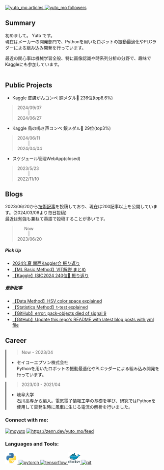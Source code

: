 <p align="left">
  <!-- <a href="https://github.com/yuto-m12">
    <img height="20" src="https://komarev.com/ghpvc/?username=yuto-m12" />
  </a>
  <a href="https://github.com/Keichan15">
    <img height="20" src="https://img.shields.io/github/followers/yuto-m12?label=follow&logo=github&style=flat" />
  </a> -->
  <!-- Like のバッジ -->
  <!-- <a href="https://zenn.dev/yuto_mo">
    <img src="https://zenn.badge.nikaera.com/s/yuto_mo/likes?style=plastic" alt="yuto_mo likes" />
  </a> -->
  <!-- Articles のバッジ -->
  <a href="https://zenn.dev/yuto_mo/articles">
    <img src="https://zenn.badge.nikaera.com/s/yuto_mo/articles?style=plastic" alt="yuto_mo articles" />
  </a>
  <!-- Followers のバッジ -->
  <a href="https://zenn.dev/yuto_mo/followers">
    <img src="https://zenn.badge.nikaera.com/s/yuto_mo/followers?style=plastic" alt="yuto_mo followers" />
  </a>

## Summary
初めまして。 Yuto です。  
現在はメーカーの開発部門で、Pythonを用いたロボットの振動最適化やPLCラダーによる組み込み開発を行っています。

最近の関心事は機械学習全般、特に画像認識や時系列分析の分野で、趣味でKaggleにも参加しています。
<br>
<br>


## Public Projects
<!-- >2024/09/07 - 2024/06/27 -->
- Kaggle 皮膚がんコンペ 銅メダル🥉 236位(top8.6%)
>2024/09/07  
>&nbsp;&nbsp;&nbsp;&nbsp;&nbsp;&nbsp;&nbsp;&nbsp;&nbsp;|  
>2024/06/27
- Kaggle 鳥の鳴き声コンペ 銀メダル🥈 29位(top3%) 
>2024/06/11  
>&nbsp;&nbsp;&nbsp;&nbsp;&nbsp;&nbsp;&nbsp;&nbsp;&nbsp;|  
>2024/04/04
- スケジュール管理WebApp(closed)
>2023/5/23  
>&nbsp;&nbsp;&nbsp;&nbsp;&nbsp;&nbsp;&nbsp;&nbsp;&nbsp;|  
>2022/11/10

## Blogs
2023/06/20から[技術記事](https://zenn.dev/yuto_mo)を投稿しており、現在は200記事以上を公開しています。(2024/03/06より毎日投稿)  
最近は勉強も兼ねて英語で投稿することが多いです。

>&nbsp;&nbsp;&nbsp;&nbsp;&nbsp;&thinsp;Now  
>&nbsp;&nbsp;&nbsp;&nbsp;&nbsp;&nbsp;&nbsp;&nbsp;&nbsp;|  
>2023/06/20
##### Pick Up

- [2024年夏 関西Kaggler会 振り返り](https://zenn.dev/yuto_mo/articles/9366013cba8d11)
- [【ML Basic Method】VIT解説 まとめ](https://zenn.dev/yuto_mo/articles/d42cce7a8441fa)
- [【Kaggle】ISIC2024 240位🥉 振り返り](https://zenn.dev/yuto_mo/articles/9366013cba8d11)


##### 最新記事
<!-- BLOG-POST-LIST:START -->
- [【Data Method】HSV color space explained](https://zenn.dev/yuto_mo/articles/2f4e8168cc817f)
- [【Statistics Method】t-test explained](https://zenn.dev/yuto_mo/articles/4884edb9de589b)
- [【GitHub】error: pack-objects died of signal 9](https://zenn.dev/yuto_mo/articles/8d751bf4bece1c)
- [【GitHub】Update this repo&#39;s README with latest blog posts with yml file](https://zenn.dev/yuto_mo/articles/bb20804a3a8bd1)
<!-- BLOG-POST-LIST:END -->


## Career

<div style="border-left: 4px solid gray; padding-left: 10px;">

>Now - 2023/04
- セイコーエプソン株式会社   
Pythonを用いたロボットの振動最適化やPLCラダーによる組み込み開発を行っています。<br>

</div>

<div style="border-left: 4px solid gray; padding-left: 10px;">

>2023/03 - 2021/04
- 岐阜大学  
石川高専から編入。電気電子情報工学の基礎を学び、研究ではPythonを使用して雷発生時に風車に生じる電流の解析を行いました。

</div>



<h3 align="left">Connect with me:</h3>
<p align="left">
<a href="https://kaggle.com/moyuto" target="blank"><img align="center" src="https://raw.githubusercontent.com/rahuldkjain/github-profile-readme-generator/master/src/images/icons/Social/kaggle.svg" alt="moyuto" height="30" width="40" /></a>
<a href="/https://zenn.dev/yuto_mo/feed" target="blank"><img align="center" src="https://raw.githubusercontent.com/rahuldkjain/github-profile-readme-generator/master/src/images/icons/Social/rss.svg" alt="https://zenn.dev/yuto_mo/feed" height="30" width="40" /></a>
</p>
<h3 align="left">Languages and Tools:</h3>
<p align="left"> 
<a href="https://www.python.org" target="_blank" rel="noreferrer"> 
<img src="https://raw.githubusercontent.com/devicons/devicon/master/icons/python/python-original.svg" alt="python" width="40" height="40"/> 
</a> 
<a href="https://pytorch.org/" target="_blank" rel="noreferrer"> <img src="https://www.vectorlogo.zone/logos/pytorch/pytorch-icon.svg" alt="pytorch" width="40" height="40"/> 
</a> 
<a href="https://www.tensorflow.org" target="_blank" rel="noreferrer"> 
<img src="https://www.vectorlogo.zone/logos/tensorflow/tensorflow-icon.svg" alt="tensorflow" width="40" height="40"/> 
</a> 
<a href="https://www.docker.com/" target="_blank" rel="noreferrer">
<img src="https://raw.githubusercontent.com/devicons/devicon/master/icons/docker/docker-original-wordmark.svg" alt="docker" width="40" height="40"/> 
</a> 
<a href="https://git-scm.com/" target="_blank" rel="noreferrer"> 
<img src="https://www.vectorlogo.zone/logos/git-scm/git-scm-icon.svg" alt="git" width="40" height="40"/>
</a>
